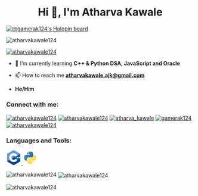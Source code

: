 <h1 align="center">Hi 👋, I'm Atharva Kawale</h1>

[![@gamerak124's Holopin board](https://holopin.me/gamerak124)](https://holopin.io/@gamerak124)

<p align="left"> <img src="https://komarev.com/ghpvc/?username=atharvakawale124&label=Profile%20views&color=0e75b6&style=flat" alt="atharvakawale124" /> </p>

<p align="left"> <a href="https://github.com/ryo-ma/github-profile-trophy"><img src="https://github-profile-trophy.vercel.app/?username=atharvakawale124" alt="atharvakawale124" /></a> </p>

- 🌱 I’m currently learning **C++ & Python DSA, JavaScript and Oracle**

- 📫 How to reach me **atharvakawale.ajk@gmail.com**

- **He/Him**

<h3 align="left">Connect with me:</h3>
<p align="left">
<a href="https://dev.to/atharvakawale124" target="blank"><img align="center" src="https://raw.githubusercontent.com/rahuldkjain/github-profile-readme-generator/master/src/images/icons/Social/devto.svg" alt="atharvakawale124" height="30" width="40" /></a>
<a href="https://instagram.com/atharvakawale124" target="blank"><img align="center" src="https://raw.githubusercontent.com/rahuldkjain/github-profile-readme-generator/master/src/images/icons/Social/instagram.svg" alt="atharvakawale124" height="30" width="40" /></a>
<a href="https://www.codechef.com/users/atharva_kawale" target="blank"><img align="center" src="https://cdn.jsdelivr.net/npm/simple-icons@3.1.0/icons/codechef.svg" alt="atharva_kawale" height="30" width="40" /></a>
<a href="https://www.hackerrank.com/gamerak124" target="blank"><img align="center" src="https://raw.githubusercontent.com/rahuldkjain/github-profile-readme-generator/master/src/images/icons/Social/hackerrank.svg" alt="gamerak124" height="30" width="40" /></a>
<a href="https://auth.geeksforgeeks.org/user/atharvakawale124" target="blank"><img align="center" src="https://raw.githubusercontent.com/rahuldkjain/github-profile-readme-generator/master/src/images/icons/Social/geeks-for-geeks.svg" alt="atharvakawale124" height="30" width="40" /></a>
</p>

<h3 align="left">Languages and Tools:</h3>
<p align="left"> <a href="https://www.w3schools.com/cpp/" target="_blank" rel="noreferrer"> <img src="https://raw.githubusercontent.com/devicons/devicon/master/icons/cplusplus/cplusplus-original.svg" alt="cplusplus" width="40" height="40"/> </a> <a href="https://www.python.org" target="_blank" rel="noreferrer"> <img src="https://raw.githubusercontent.com/devicons/devicon/master/icons/python/python-original.svg" alt="python" width="40" height="40"/> </a> </p>

<p><img align="left" src="https://github-readme-stats.vercel.app/api/top-langs?username=atharvakawale124&show_icons=true&locale=en&layout=compact" alt="atharvakawale124" /></p>

<p>&nbsp;<img align="center" src="https://github-readme-stats.vercel.app/api?username=atharvakawale124&show_icons=true&locale=en" alt="atharvakawale124" /></p>

<p><img align="center" src="https://github-readme-streak-stats.herokuapp.com/?user=atharvakawale124&" alt="atharvakawale124" /></p>

